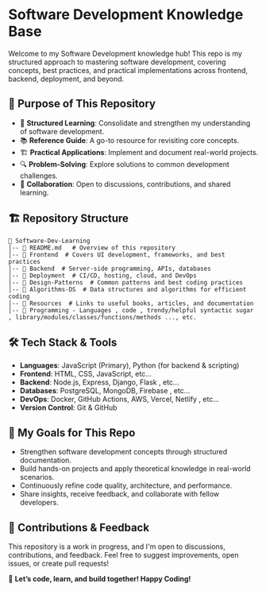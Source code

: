 # Software Development Knowledge Base

Welcome to my Software Development knowledge hub! This repo is my structured approach to mastering software development, covering concepts, best practices, and practical implementations across frontend, backend, deployment, and beyond.

## 📌 Purpose of This Repository
- 🚀 **Structured Learning**: Consolidate and strengthen my understanding of software development.
- 📚 **Reference Guide**: A go-to resource for revisiting core concepts.
- 🏗 **Practical Applications**: Implement and document real-world projects.
- 🔍 **Problem-Solving**: Explore solutions to common development challenges.
- 🤝 **Collaboration**: Open to discussions, contributions, and shared learning.

## 🏗 Repository Structure

```
📂 Software-Dev-Learning
│-- 📜 README.md   # Overview of this repository
│-- 📂 Frontend  # Covers UI development, frameworks, and best practices
│-- 📂 Backend  # Server-side programming, APIs, databases
│-- 📂 Deployment  # CI/CD, hosting, cloud, and DevOps
│-- 📂 Design-Patterns  # Common patterns and best coding practices
│-- 📂 Algorithms-DS  # Data structures and algorithms for efficient coding
│-- 📂 Resources  # Links to useful books, articles, and documentation
│-- 📂 Programming - Languages , code , trendy/helpful syntactic sugar , library/modules/classes/functions/methods ..., etc.
```

## 🛠 Tech Stack & Tools
- **Languages**: JavaScript (Primary), Python (for backend & scripting)
- **Frontend**: HTML, CSS, JavaScript, etc...
- **Backend**: Node.js, Express, Django, Flask , etc...
- **Databases**: PostgreSQL, MongoDB, Firebase , etc...
- **DevOps**: Docker, GitHub Actions, AWS, Vercel, Netlify , etc...
- **Version Control**: Git & GitHub

## 🌱 My Goals for This Repo
- Strengthen software development concepts through structured documentation.
- Build hands-on projects and apply theoretical knowledge in real-world scenarios.
- Continuously refine code quality, architecture, and performance.
- Share insights, receive feedback, and collaborate with fellow developers.

## 🤝 Contributions & Feedback
This repository is a work in progress, and I'm open to discussions, contributions, and feedback. Feel free to suggest improvements, open issues, or create pull requests!

🚀 **Let’s code, learn, and build together! Happy Coding!**
